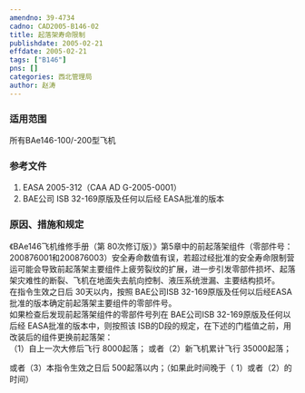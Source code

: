 ```yaml
---
amendno: 39-4734  
cadno: CAD2005-B146-02  
title: 起落架寿命限制  
publishdate: 2005-02-21  
effdate: 2005-02-21  
tags: ["B146"]  
pns: []  
categories: 西北管理局  
author: 赵涛  
---
```

  
### 适用范围  
所有BAe146-100/-200型飞机  
  
<!--more-->  
### 参考文件  
1. EASA 2005-312（CAA AD G-2005-0001）  
2. BAE公司 ISB 32-169原版及任何以后经 EASA批准的版本  
  
### 原因、措施和规定  
《BAe146飞机维修手册（第 80次修订版）》第5章中的前起落架组件（零部件号： 200876001和200876003）安全寿命数值有误，若超过经批准的安全寿命限制营运可能会导致前起落架主要组件上疲劳裂纹的扩展，进一步引发零部件损坏、起落架灾难性的断裂、飞机在地面失去航向控制、液压系统泄漏、主要结构损坏。  
在指令生效之日后 30天以内，按照 BAE公司ISB 32-169原版及任何以后经EASA批准的版本确定前起落架主要组件的零部件号。  
如果检查后发现前起落架组件的零部件号列在 BAE公司ISB 32-169原版及任何以后经 EASA批准的版本中，则按照该 ISB的D段的规定，在下述的门槛值之前，用改装后的组件更换前起落架：  
（1）自上一次大修后飞行 8000起落； 或者（2）新飞机累计飞行 35000起落；  
  
或者（3）本指令生效之日后 500起落以内；（如果此时间晚于（ 1）或者（2）的时间）  
